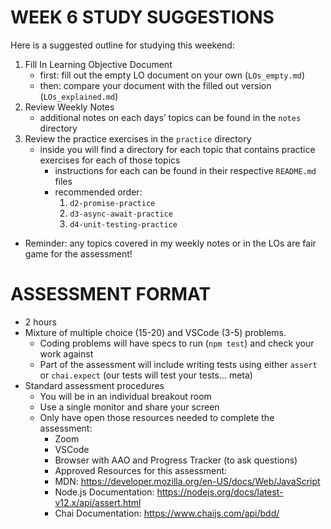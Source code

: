 WEEK 6 STUDY SUGGESTIONS
========================

Here is a suggested outline for studying this weekend:

1.  Fill In Learning Objective Document
    -   first: fill out the empty LO document on your own (`LOs_empty.md`)
    -   then: compare your document with the filled out version (`LOs_explained.md`)
2.  Review Weekly Notes
    -   additional notes on each days’ topics can be found in the `notes` directory
3.  Review the practice exercises in the `practice` directory
    -   inside you will find a directory for each topic that contains practice exercises for each of those topics
        -   instructions for each can be found in their respective `README.md` files
        -   recommended order:
            1.  `d2-promise-practice`
            2.  `d3-async-await-practice`
            3.  `d4-unit-testing-practice`

-   Reminder: any topics covered in my weekly notes or in the LOs are fair game for the assessment!

ASSESSMENT FORMAT
=================

-   2 hours
-   Mixture of multiple choice (15-20) and VSCode (3-5) problems.
    -   Coding problems will have specs to run (`npm test`) and check your work against
    -   Part of the assessment will include writing tests using either `assert` or `chai.expect` (our tests will test your tests… meta)
-   Standard assessment procedures
    -   You will be in an individual breakout room
    -   Use a single monitor and share your screen
    -   Only have open those resources needed to complete the assessment:
        -   Zoom
        -   VSCode
        -   Browser with AAO and Progress Tracker (to ask questions)
        -   Approved Resources for this assessment:
        -   MDN: https://developer.mozilla.org/en-US/docs/Web/JavaScript
        -   Node.js Documentation: https://nodejs.org/docs/latest-v12.x/api/assert.html
        -   Chai Documentation: https://www.chaijs.com/api/bdd/
